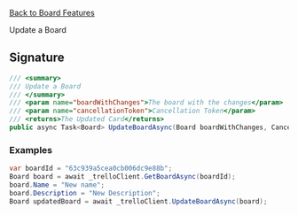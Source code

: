[Back to Board Features](TrelloClient#board-features)

Update a Board

## Signature
```cs
/// <summary>
/// Update a Board
/// </summary>
/// <param name="boardWithChanges">The board with the changes</param>
/// <param name="cancellationToken">Cancellation Token</param>
/// <returns>The Updated Card</returns>
public async Task<Board> UpdateBoardAsync(Board boardWithChanges, CancellationToken cancellationToken = default) {...}
```
### Examples

```cs
var boardId = "63c939a5cea0cb006dc9e88b";
Board board = await _trelloClient.GetBoardAsync(boardId);
board.Name = "New name";
board.Description = "New Description";
Board updatedBoard = await _trelloClient.UpdateBoardAsync(board);
```